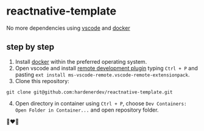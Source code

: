 # reactnative-template

No more dependencies using [vscode](https://code.visualstudio.com/) and [docker](https://www.docker.com/)

## step by step

1. Install [docker](https://docs.docker.com/engine/install/) within the preferred operating system.
2. Open vscode and install [remote development plugin](https://marketplace.visualstudio.com/items?itemName=ms-vscode-remote.vscode-remote-extensionpack) typing `Ctrl + P` and pasting `ext install ms-vscode-remote.vscode-remote-extensionpack`.
3. Clone this repository:
```
git clone git@github.com:hardenerdev/reactnative-template.git
```
4. Open directory in container using `Ctrl + P`, choose `Dev Containers: Open Folder in Container...` and open repository folder.

📱❤️🐋
